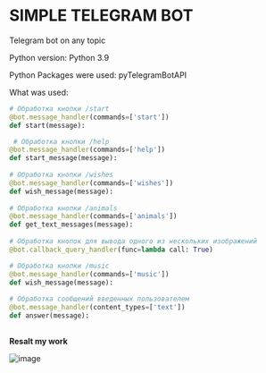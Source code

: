 # SIMPLE TELEGRAM BOT
Telegram bot on any topic

Python version: Python 3.9


Python Packages were used: pyTelegramBotAPI


What was used:

```Python
# Обработка кнопки /start
@bot.message_handler(commands=['start'])
def start(message):

 # Обработка кнопки /help   
@bot.message_handler(commands=['help'])
def start_message(message):
   
# Обработка кнопки /wishes
@bot.message_handler(commands=['wishes'])
def wish_message(message):
    
# Обработка кнопки /animals
@bot.message_handler(commands=['animals'])
def get_text_messages(message):
    
# Обработка кнопок для вывода одного из нескольких изображений
@bot.callback_query_handler(func=lambda call: True)

# Обработка кнопки /music
@bot.message_handler(commands=['music'])
def wish_message(message):
    
# Обработка сообщений введенных пользователем
@bot.message_handler(content_types=['text'])
def answer(message):
   
```
**Resalt my work**

![image](https://user-images.githubusercontent.com/90320554/146654726-11bf51d7-5828-4565-9cab-6368d5359bc6.png)
